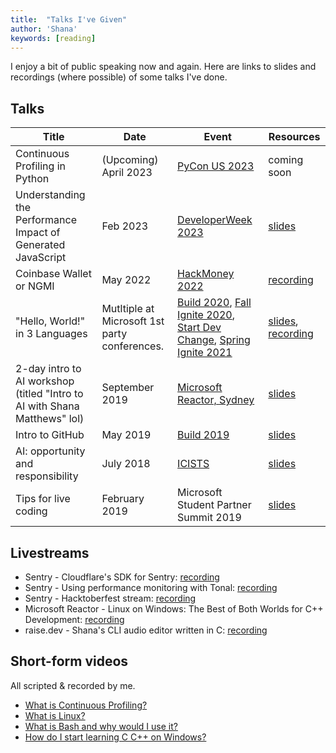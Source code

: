 ```yaml
---
title:  "Talks I've Given"
author: 'Shana'
keywords: [reading]
---
```


I enjoy a bit of public speaking now and again. Here are links to slides and recordings (where possible) of some talks I've done.

## Talks

|Title|Date|Event|Resources|
|-|-|-|-|
|Continuous Profiling in Python|(Upcoming) April 2023|[PyCon US 2023](https://us.pycon.org/2023/schedule/presentation/153/)|coming soon|
|Understanding the Performance Impact of Generated JavaScript|Feb 2023|[DeveloperWeek 2023](https://www.developerweek.com/events/)|[slides](https://github.com/shanamatthews/talks/blob/main/DeveloperWeek%202023.pdf)|
|Coinbase Wallet or NGMI|May 2022|[HackMoney 2022](https://hackathon.money/)|[recording](https://www.youtube.com/watch?v=pS-6aIPOyMg&ab_channel=ETHGlobal)|
|"Hello, World!" in 3 Languages|Mutltiple at Microsoft 1st party conferences. |[Build 2020](https://learn.microsoft.com/en-us/events/build-2020/), [Fall Ignite 2020](https://news.microsoft.com/ignite-2020-book-of-news/), [Start Dev Change](https://learn.microsoft.com/en-us/events/start-dev-change-start-dev-change/), [Spring Ignite 2021](https://learn.microsoft.com/en-us/events/ignite-mar-2021/)|[slides](https://github.com/shanamatthews/talks/blob/main/hello-world-3-langugages.pdf), [recording](https://www.youtube.com/watch?v=a0skgSKouUA&ab_channel=MicrosoftDeveloper)|
|2-day intro to AI workshop (titled "Intro to AI with Shana Matthews" lol)|September 2019|[Microsoft Reactor, Sydney](https://developer.microsoft.com/en-us/reactor/)|[slides](https://github.com/shanamatthews/talks/blob/main/ai-workshop.pdf)|
|Intro to GitHub|May 2019|[Build 2019](https://insider.windows.com/en-us/articles/microsoft-build-2019-sessions)|[slides](https://github.com/shanamatthews/talks/blob/main/build_github.pdf)|
|AI: opportunity and responsibility|July 2018|[ICISTS](http://www.icists.org/)|[slides](https://github.com/shanamatthews/talks/blob/main/KAIST_final.pdf)|
|Tips for live coding|February 2019|Microsoft Student Partner Summit 2019|[slides](https://github.com/shanamatthews/talks/blob/main/live_coding_tips.pdf)|

## Livestreams

- Sentry - Cloudflare's SDK for Sentry: [recording](https://www.youtube.com/watch?v=gH8NMKxRfrQ&ab_channel=Sentry)
- Sentry - Using performance monitoring with Tonal: [recording](https://www.youtube.com/watch?v=88kpIKAP5xQ&ab_channel=Sentry)
- Sentry - Hacktoberfest stream: [recording](https://www.youtube.com/watch?v=6uo6uVmwxIQ&ab_channel=Sentry)
- Microsoft Reactor - Linux on Windows: The Best of Both Worlds for C++ Development: [recording](https://www.youtube.com/watch?v=wW6l1B6X4RQ&t=864s&ab_channel=MicrosoftReactor)
- raise.dev - Shana's CLI audio editor written in C: [recording](https://www.youtube.com/watch?v=a0skgSKouUA&ab_channel=MicrosoftDeveloper)

## Short-form videos

All scripted & recorded by me.

- [What is Continuous Profiling?](https://www.youtube.com/watch?v=ZR62MvVdu50&ab_channel=Sentry)
- [What is Linux?](https://www.youtube.com/watch?v=jx5I-8_arqM&ab_channel=WindowsDeveloper)
- [What is Bash and why would I use it?](https://www.youtube.com/watch?v=ig5y1nwylSU&ab_channel=WindowsDeveloper)
- [How do I start learning C C++ on Windows?](https://www.youtube.com/watch?v=EWmKmwogfh4&ab_channel=WindowsDeveloper)
